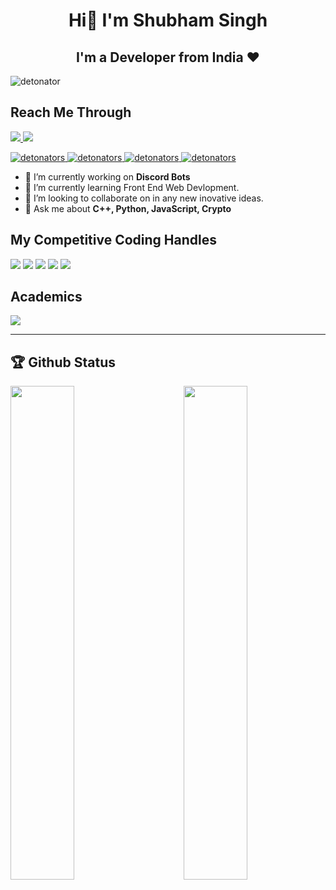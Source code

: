 
<h1 align="center">Hi👋 I'm Shubham Singh</h1>
<h2 align="center">I'm a Developer from India ❤</h2>


<p align="left"> <img src="https://komarev.com/ghpvc/?username=detonators" alt="detonator" /> </p>

## Reach Me Through
[![ ](https://img.shields.io/badge/LinkedIn-0077B5?style=for-the-badge&logo=linkedin&logoColor=white) ](https://www.linkedin.com/in/shubham1603/)
[![ ](https://img.shields.io/badge/Gmail-D14836?style=for-the-badge&logo=gmail&logoColor=white) ](mailto:shubhamkumar4460@gmail.com)



<p align="left">
<a href="https://github.com/detonators"> <img src="https://img.shields.io/badge/C++-lightblue.svg?style=for-the-badge&logo=cplusplus" alt="detonators" /> </a>
<!-- <a href="https://github.com/detonators"> <img src="https://img.shields.io/badge/C-lightblue.svg?style=for-the-badge&logo=cplusplus" alt="detonators" /> </a> -->
<a href="https://github.com/detonators"> <img src="https://img.shields.io/badge/Python-lightblue.svg?style=for-the-badge" alt="detonators" /> </a>
  <a href="https://github.com/detonators"> <img src="https://img.shields.io/badge/Java-lightblue.svg?style=for-the-badge" alt="detonators" /> </a> 
  <a href="https://github.com/detonators"> <img src="https://img.shields.io/badge/Javascript-lightblue.svg?style=for-the-badge" alt="detonators" /> </a>
  <!-- <a href="https://github.com/detonators"> <img src="https://img.shields.io/badge/Kotlin-lightblue.svg?style=for-the-badge" alt="detonators" /> </a>
  <a href="https://github.com/detonators"> <img src="https://img.shields.io/badge/Flutter-lightblue.svg?style=for-the-badge" alt="detonators" /> </a>  -->
   </p>



- 🔭 I’m currently working on **Discord Bots** 
- 🌱 I’m currently learning Front End Web Devlopment. 
- 👯 I’m looking to collaborate on in any new inovative ideas.
- 💬 Ask me about **C++, Python, JavaScript, Crypto**


<!-- 

- 🤔 I’m looking for help with ...
- 📫 How to reach me: ...
- 😄 Pronouns: ...
- ⚡ Fun fact: ...___
-->


## My Competitive Coding Handles

<a href="https://leetcode.com/u/detonator4460/"><img src="https://img.shields.io/badge/Leetcode-Link-ff69b4?style=for-the-badge"></a>
<a href="https://codeforces.com/profile/detonator4460"><img src="https://img.shields.io/badge/Codeforces-Link-rgb(0%2C0%2C255)?style=for-the-badge"></a>
<a href="https://atcoder.jp/users/detonator4460"><img src="https://img.shields.io/badge/Atcoder-Link-rgb(0%2C192%2C192)?style=for-the-badge"></a>
<a href="https://www.codechef.com/users/detonator4460"><img src="https://img.shields.io/badge/Codechef-Link-yellow?style=for-the-badge"></a>
<a href="https://www.hackerrank.com/profile/shubhamkumar4460"><img src="https://img.shields.io/badge/Hackerrank-Link-green?style=for-the-badge"></a>


## Academics

<span><img src="https://img.shields.io/badge/BIT_Mesra-BTECH_ECE-orange?style=for-the-badge"></span>
<!--
<span><img src="https://img.shields.io/badge/GPA-7.7/10-rgb(0%2C0%2C255)?style=for-the-badge"></span> -->

<hr>

<!--
## Work Experience

[![ ](https://img.shields.io/badge/Google-Sept_2022-c0c0c0.svg?&style=for-the-badge&logo=Google&logoColor=Blue)](https://www.google.com/)
- Developing Version Control Systems that are both highly scalable and efficient

[![ ](https://img.shields.io/badge/Morgan_Stanley-Jan_2022-%232C3454.svg?&style=for-the-badge&logo=Morgan_Stanley&logoColor=Blue)](https://www.morganstanley.com/)
- Worked in P&L Control Department on Spring based Backend and Angular based frontend

[![ ](https://img.shields.io/badge/Samsung-Feb_2021-blue?style=for-the-badge&logo=Samsung&logoColor=Blue)](https://research.samsung.com/sri-b)
- I did my Internship at Samsung R&D, where i worked on tasks based on machine learning, and computer vision.
-->


## 🏆 Github Status

<img  src="https://github-readme-stats.vercel.app/api?username=detonators&show_icons=true&hide_border=true&theme=dark" width="45%" align="right" >

<img  src="https://github-readme-streak-stats.herokuapp.com/?user=detonators&theme=dark" width="45%" >

<br>





